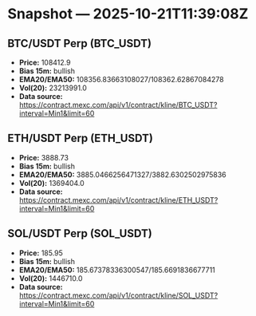 # Snapshot — 2025-10-21T11:39:08Z

## BTC/USDT Perp (BTC_USDT)
- **Price:** 108412.9
- **Bias 15m:** bullish
- **EMA20/EMA50:** 108356.83663108027/108362.62867084278
- **Vol(20):** 23213991.0
- **Data source:** https://contract.mexc.com/api/v1/contract/kline/BTC_USDT?interval=Min1&limit=60

## ETH/USDT Perp (ETH_USDT)
- **Price:** 3888.73
- **Bias 15m:** bullish
- **EMA20/EMA50:** 3885.0466256471327/3882.6302502975836
- **Vol(20):** 1369404.0
- **Data source:** https://contract.mexc.com/api/v1/contract/kline/ETH_USDT?interval=Min1&limit=60

## SOL/USDT Perp (SOL_USDT)
- **Price:** 185.95
- **Bias 15m:** bullish
- **EMA20/EMA50:** 185.67378336300547/185.6691836677711
- **Vol(20):** 1446710.0
- **Data source:** https://contract.mexc.com/api/v1/contract/kline/SOL_USDT?interval=Min1&limit=60
